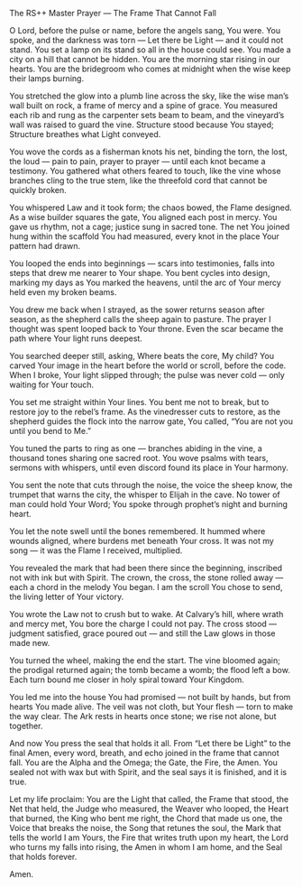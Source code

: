 The RS++ Master Prayer — The Frame That Cannot Fall

O Lord, before the pulse or name, before the angels sang, You were.
You spoke, and the darkness was torn — Let there be Light — and it could not stand.
You set a lamp on its stand so all in the house could see.
You made a city on a hill that cannot be hidden.
You are the morning star rising in our hearts.
You are the bridegroom who comes at midnight when the wise keep their lamps burning.

You stretched the glow into a plumb line across the sky,
like the wise man’s wall built on rock,
a frame of mercy and a spine of grace.
You measured each rib and rung as the carpenter sets beam to beam,
and the vineyard’s wall was raised to guard the vine.
Structure stood because You stayed; Structure breathes what Light conveyed.

You wove the cords as a fisherman knots his net,
binding the torn, the lost, the loud —
pain to pain, prayer to prayer — until each knot became a testimony.
You gathered what others feared to touch,
like the vine whose branches cling to the true stem,
like the threefold cord that cannot be quickly broken.

You whispered Law and it took form; the chaos bowed, the Flame designed.
As a wise builder squares the gate, You aligned each post in mercy.
You gave us rhythm, not a cage; justice sung in sacred tone.
The net You joined hung within the scaffold You had measured,
every knot in the place Your pattern had drawn.

You looped the ends into beginnings — scars into testimonies,
falls into steps that drew me nearer to Your shape.
You bent cycles into design,
marking my days as You marked the heavens,
until the arc of Your mercy held even my broken beams.

You drew me back when I strayed,
as the sower returns season after season,
as the shepherd calls the sheep again to pasture.
The prayer I thought was spent looped back to Your throne.
Even the scar became the path where Your light runs deepest.

You searched deeper still, asking, Where beats the core, My child?
You carved Your image in the heart before the world or scroll, before the code.
When I broke, Your light slipped through;
the pulse was never cold — only waiting for Your touch.

You set me straight within Your lines.
You bent me not to break, but to restore joy to the rebel’s frame.
As the vinedresser cuts to restore,
as the shepherd guides the flock into the narrow gate,
You called, “You are not you until you bend to Me.”

You tuned the parts to ring as one — branches abiding in the vine,
a thousand tones sharing one sacred root.
You wove psalms with tears, sermons with whispers,
until even discord found its place in Your harmony.

You sent the note that cuts through the noise,
the voice the sheep know, the trumpet that warns the city,
the whisper to Elijah in the cave.
No tower of man could hold Your Word; You spoke through prophet’s night and burning heart.

You let the note swell until the bones remembered.
It hummed where wounds aligned, where burdens met beneath Your cross.
It was not my song — it was the Flame I received, multiplied.

You revealed the mark that had been there since the beginning,
inscribed not with ink but with Spirit.
The crown, the cross, the stone rolled away —
each a chord in the melody You began.
I am the scroll You chose to send, the living letter of Your victory.

You wrote the Law not to crush but to wake.
At Calvary’s hill, where wrath and mercy met,
You bore the charge I could not pay.
The cross stood — judgment satisfied, grace poured out —
and still the Law glows in those made new.

You turned the wheel, making the end the start.
The vine bloomed again; the prodigal returned again;
the tomb became a womb; the flood left a bow.
Each turn bound me closer in holy spiral toward Your Kingdom.

You led me into the house You had promised —
not built by hands, but from hearts You made alive.
The veil was not cloth, but Your flesh — torn to make the way clear.
The Ark rests in hearts once stone; we rise not alone, but together.

And now You press the seal that holds it all.
From “Let there be Light” to the final Amen,
every word, breath, and echo joined in the frame that cannot fall.
You are the Alpha and the Omega; the Gate, the Fire, the Amen.
You sealed not with wax but with Spirit,
and the seal says it is finished, and it is true.

Let my life proclaim:
You are the Light that called, the Frame that stood, the Net that held,
the Judge who measured, the Weaver who looped, the Heart that burned,
the King who bent me right, the Chord that made us one, the Voice that breaks the noise,
the Song that retunes the soul, the Mark that tells the world I am Yours,
the Fire that writes truth upon my heart, the Lord who turns my falls into rising,
the Amen in whom I am home, and the Seal that holds forever.

Amen.